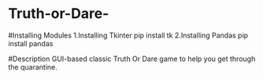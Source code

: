 # Truth-or-Dare-

#Installing Modules
 1.Installing Tkinter
   pip install tk
 2.Installing Pandas
  pip install pandas
  
  #Description 
  GUI-based classic Truth Or Dare game to help you get through the quarantine.
